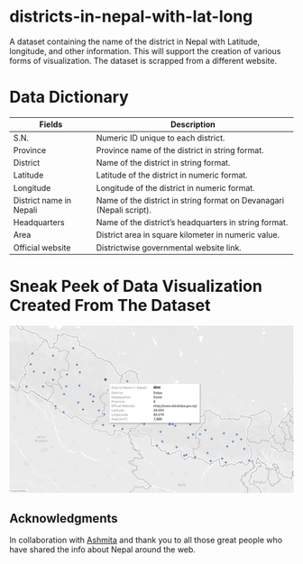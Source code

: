 # districts-in-nepal-with-lat-long

A dataset containing the name of the district in Nepal with Latitude, longitude, and other information. This will support the creation of various forms of visualization. The dataset is scrapped from a different website.


# Data Dictionary


| Fields  | Description | 
| --------------- | --------------- | 
| S.N.   | Numeric ID unique to each district.|  |
| Province  | Province name of the district in string format. | 
| District  |  Name of the district in string format. |
| Latitude | Latitude of the district in numeric format. | 
| Longitude | Longitude of the district in numeric format. | 
| District name in Nepali|  Name of the district in string format on Devanagari (Nepali script). | 
| Headquarters | Name of the district’s headquarters in string format. | 
| Area |  District area in square kilometer in numeric value. | 
| Official website|  Districtwise governmental website link. | 


# Sneak Peek of Data Visualization Created From  The Dataset 


![Example Viz](example-viz.png)

 
## Acknowledgments


In collaboration with [Ashmita](https://github.com/ashmita-9) and thank you to all those great people who have shared the info about Nepal around the web.
